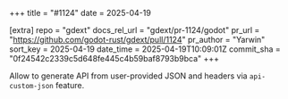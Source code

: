 +++
title = "#1124"
date = 2025-04-19

[extra]
repo = "gdext"
docs_rel_url = "gdext/pr-1124/godot"
pr_url = "https://github.com/godot-rust/gdext/pull/1124"
pr_author = "Yarwin"
sort_key = 2025-04-19
date_time = 2025-04-19T10:09:01Z
commit_sha = "0f24542c2339c5d648fe445c4b59baf8793b9bca"
+++

Allow to generate API from user-provided JSON and headers via `api-custom-json` feature.
